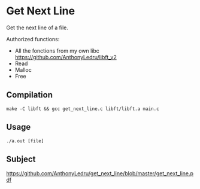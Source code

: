 # Get Next Line

Get the next line of a file.

Authorized functions:
 - All the fonctions from my own libc https://github.com/AnthonyLedru/libft_v2
 - Read
 - Malloc
 - Free
 
## Compilation

```
make -C libft && gcc get_next_line.c libft/libft.a main.c
```
 
## Usage

` ./a.out [file] `

## Subject 
 
https://github.com/AnthonyLedru/get_next_line/blob/master/get_next_line.pdf
